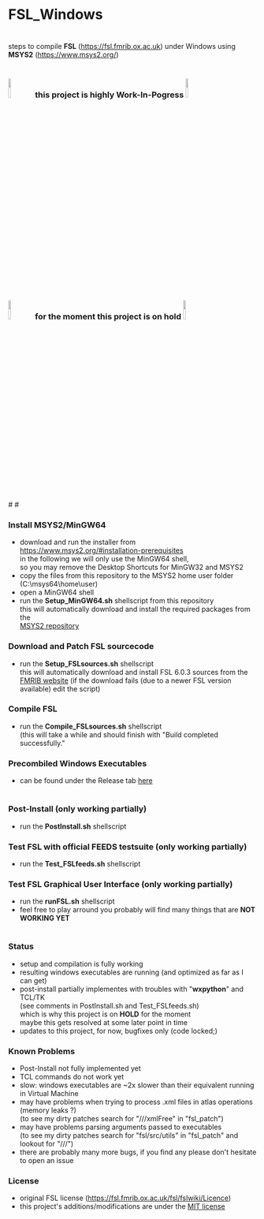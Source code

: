 # FSL_Windows

#
steps to compile **FSL** (https://fsl.fmrib.ox.ac.uk) under Windows using **MSYS2** (https://www.msys2.org/)

#
#
<h3>
<img src="https://twiki.cern.ch/twiki/pub/IPv6/ResourceRepository/work_in_progress.png" width=10% height=10%>
this project is highly Work-In-Pogress
<img src="https://twiki.cern.ch/twiki/pub/IPv6/ResourceRepository/work_in_progress.png" width=10% height=10%>
<br>
<br>
<br>
<br>
<img src="https://upload.wikimedia.org/wikipedia/commons/thumb/1/1e/Vienna_Convention_road_sign_B2a.svg/120px-Vienna_Convention_road_sign_B2a.svg.png" width=10% height=10%>
for the moment this project is on hold
<img src="https://upload.wikimedia.org/wikipedia/commons/thumb/1/1e/Vienna_Convention_road_sign_B2a.svg/120px-Vienna_Convention_road_sign_B2a.svg.png" width=10% height=10%>
</h3>
#
#

### Install MSYS2/MinGW64
- download and run the installer from https://www.msys2.org/#installation-prerequisites <br>
in the following we will only use the MinGW64 shell, <br>
so you may remove the Desktop Shortcuts for MinGW32 and MSYS2
- copy the files from this repository to the MSYS2 home user folder (C:\msys64\home\user)
- open a MinGW64 shell
- run the **Setup_MinGW64.sh** shellscript from this repository <br>
this will automatically download and install the required packages from the <br>
<a href="https://packages.msys2.org/base">MSYS2 repository</a>


### Download and Patch FSL sourcecode
- run the **Setup_FSLsources.sh** shellscript <br>
this will automatically download and install FSL 6.0.3 sources from the <br>
<a href="https://fsl.fmrib.ox.ac.uk">FMRIB website</a>
(if the download fails (due to a newer FSL version available) edit the script)

### Compile FSL
- run the **Compile_FSLsources.sh** shellscript <br>
(this will take a while and should finish with "Build completed successfully."

### Precombiled Windows Executables
- can be found under the Release tab
<a href="https://github.com/bfoe/FSL_Windows/releases/download/v0.1/fsl-6.0.3-executables.zip">here</a>

#
### Post-Install (only working partially)
- run the **PostInstall.sh** shellscript <br>

### Test FSL with official FEEDS testsuite (only working partially)
- run the **Test_FSLfeeds.sh** shellscript <br>

### Test FSL Graphical User Interface (only working partially)
- run the **runFSL.sh** shellscript <br>
- feel free to play arround
  you probably will find many things that are **NOT WORKING YET**
  
#
### Status
- setup and compilation is fully working
- resulting windows executables are running (and optimized as far as I can get)
- post-install partially implementes with troubles with "**wxpython**" and TCL/TK <br>
(see comments in PostInstall.sh and Test_FSLfeeds.sh) <br>
which is why this project is on **HOLD** for the moment<br>
maybe this gets resolved at some later point in time <br>
- updates to this project, for now, bugfixes only (code locked;)

### Known Problems
- Post-Install not fully implemented yet
- TCL commands do not work yet
- slow: windows executables are ~2x slower than their equivalent running in Virtual Machine
- may have problems when trying to process .xml files in atlas operations (memory leaks ?) <br>
(to see my dirty patches search for "///xmlFree" in "fsl_patch")
- may have problems parsing arguments passed to executables <br>
(to see my dirty patches search for "fsl/src/utils" in "fsl_patch" and lookout for "///") <br>
- there are probably many more bugs, if you find any please don't hesitate to open an issue

### License
- original FSL license (https://fsl.fmrib.ox.ac.uk/fsl/fslwiki/Licence)
- this project's additions/modifications are under the
<a href="https://en.wikipedia.org/wiki/MIT_License">MIT license</a> 
